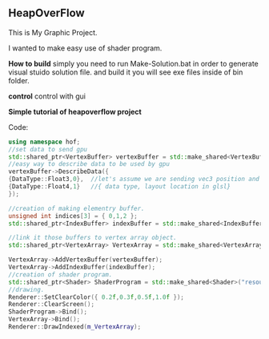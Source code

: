 <h2>HeapOverFlow</h2>
This is My Graphic Project.

I wanted to make easy use of shader program.

<b>How to build</b>
simply you need to run Make-Solution.bat in order to generate visual stuido solution file.
and build it you will see exe files inside of bin folder.

<b>control</b>
control with gui

<b>Simple tutorial of heapoverflow project</b>


Code:
```cpp
using namespace hof;
//set data to send gpu
std::shared_ptr<VertexBuffer> vertexBuffer = std::make_shared<VertexBuffer>(vertices, (unsigned int)sizeof(vertices));
//easy way to describe data to be used by gpu 
vertexBuffer->DescribeData({  
{DataType::Float3,0},  //let's assume we are sending vec3 position and vec4 color in one vertex buffer.
{DataType::Float4,1}   //{ data type, layout location in glsl}
});

//creation of making elementry buffer. 
unsigned int indices[3] = { 0,1,2 };
std::shared_ptr<IndexBuffer> indexBuffer = std::make_shared<IndexBuffer>(indices, 3);

//link it those buffers to vertex array object.
std::shared_ptr<VertexArray> VertexArray = std::make_shared<VertexArray>();

VertexArray->AddVertexBuffer(vertexBuffer);
VertexArray->AddIndexBuffer(indexBuffer);
//creation of shader program.
std::shared_ptr<Shader> ShaderProgram = std::make_shared<Shader>("resource/default.vert", "resource/default.frag");
//drawing.
Renderer::SetClearColor({ 0.2f,0.3f,0.5f,1.0f });
Renderer::ClearScreen();
ShaderProgram->Bind();
VertexArray->Bind();
Renderer::DrawIndexed(m_VertexArray);
```

